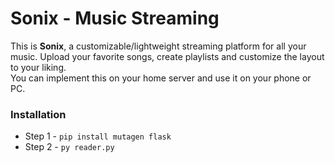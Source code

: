 # Sonix - Music Streaming
This is **Sonix**, a customizable/lightweight streaming platform for all your music. Upload your favorite songs, create playlists and customize the layout to your liking.<br>
You can implement this on your home server and use it on your phone or PC.

### Installation
- Step 1 - `pip install mutagen flask`
- Step 2 - `py reader.py`